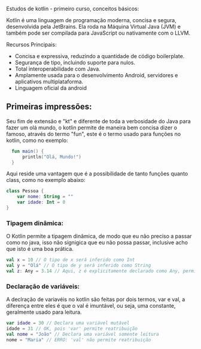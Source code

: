 Estudos de kotlin - primeiro curso, conceitos básicos:

Kotlin é uma linguagem de programação moderna, concisa e segura, desenvolvida pela JetBrains. Ela roda na Máquina Virtual Java (JVM) e também pode ser compilada para JavaScript ou nativamente com o LLVM.

Recursos Principais:
   - Concisa e expressiva, reduzindo a quantidade de código boilerplate.
   - Segurança de tipo, incluindo suporte para nulos.
   - Total interoperabilidade com Java.
   - Amplamente usada para o desenvolvimento Android, servidores e aplicativos multiplataforma.
   - Linguagem oficial da android
     
## Primeiras impressões: 

Seu fim de extensão e "kt" e diferente de toda a verbosidade do Java para fazer um olá mundo, o kotlin permite de maneira bem concisa dizer o famoso, através do termo "fun", este é o termo usado para funções no kotlin, como no exemplo:
```kotlin
  fun main() {
      println("Olá, Mundo!")
  }
```
Aqui reside uma vantagem que é a possibilidade de tanto funções quanto class, como no exemplo abaixo: 

```kotlin
class Pessoa {
    var nome: String = ""
    var idade: Int = 0
}
```
### Tipagem dinâmica:

O Kotlin permite a tipagem dinâmica, de modo que eu não preciso a passar como no java, isso não signigica que eu não possa passar, inclusive acho que isto é uma boa prática.

```kotlin
val x = 10 // O tipo de x será inferido como Int
val y = "Olá" // O tipo de y será inferido como String
val z: Any = 3.14 // Aqui, z é explicitamente declarado como Any, permitindo que ele possa conter qualquer tipo de valor
```

### Declaração de variáveis:

A declração de variavéis no kotlin são feitas por dois termos, var e val, a diferença entre eles é que o val é imuntável, ou seja, uma constante, geralmente usado para leitura.
```kotlin
var idade = 30 // Declara uma variável mutável
idade = 31 // OK, pois 'var' permite reatribuição
val nome = "João" // Declara uma variável somente leitura
nome = "Maria" // ERRO: 'val' não permite reatribuição

```



